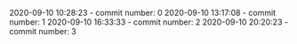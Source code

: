 2020-09-10 10:28:23 - commit number: 0
2020-09-10 13:17:08 - commit number: 1
2020-09-10 16:33:33 - commit number: 2
2020-09-10 20:20:23 - commit number: 3
